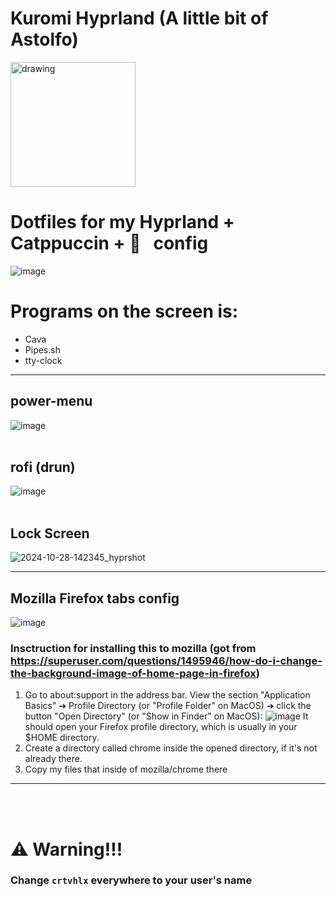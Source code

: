 # Kuromi Hyprland (A little bit of Astolfo)
<img src="https://external-content.duckduckgo.com/iu/?u=https%3A%2F%2Fi.pinimg.com%2Foriginals%2Fbe%2F76%2Fa8%2Fbe76a8d6438c8ce778a017c6ff7aedbb.png&f=1&nofb=1&ipt=ae7e0373b56d4b5a437915e5112a4c2a79f61e71f0f646bfbd9ef0e09fa12d0f&ipo=images" alt="drawing" width="200"/>

# Dotfiles for my Hyprland + Catppuccin +   &nbsp; config
![image](https://github.com/user-attachments/assets/0f3056b8-8d89-4a99-a545-6d242b9820c6)
<br/>

# Programs on the screen is:
- Cava
- Pipes.sh
- tty-clock

----

## power-menu
![image](https://github.com/user-attachments/assets/2e7b0b1f-ef33-4dee-91b1-7ab92b1039ed)
<br/>
<br/>
## rofi (drun)
![image](https://github.com/user-attachments/assets/91fa1c68-a4d2-4267-af16-462f2c7c3331)
<br/>
<br/>
## Lock Screen
![2024-10-28-142345_hyprshot](https://github.com/user-attachments/assets/dd7b3d0d-4608-428b-8fd0-372e1f7bdbc9) 

----

## Mozilla Firefox tabs config
![image](https://github.com/user-attachments/assets/a8931aa3-7451-448b-9ae8-e02fd5de9166)

###  Insctruction for installing this to mozilla (got from https://superuser.com/questions/1495946/how-do-i-change-the-background-image-of-home-page-in-firefox)

1. Go to about:support in the address bar. View the section "Application Basics" ➔ Profile Directory (or "Profile Folder" on MacOS) ➔ click the button "Open Directory" (or "Show in Finder" on MacOS): 
 ![image](https://github.com/user-attachments/assets/6534c220-f10b-4b63-9799-bf536b3d0dfb)
 It should open your Firefox profile directory, which is usually in your $HOME directory.
2. Create a directory called chrome inside the opened directory, if it's not already there.
3. Copy my files that inside of mozilla/chrome there
----

<br/>
<br/>

# ⚠️ Warning!!!
### Change `crtvhlx` everywhere to your user's name
